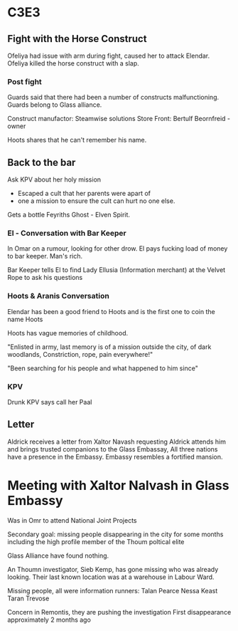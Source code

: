 # C3E3

## Fight with the Horse Construct

Ofeliya had issue with arm during fight, caused her to attack Elendar.
Ofeliya killed the horse construct with a slap.

### Post fight

Guards said that there had been a number of constructs malfunctioning.  Guards belong to Glass alliance. 

Construct manufactor: 
Steamwise solutions Store Front: Bertulf Beornfreid - owner

Hoots shares that he can't remember his name.

## Back to the bar

Ask KPV about her holy mission
- Escaped a cult that her parents were apart of
- one a mission to ensure the cult can hurt no one else. 

Gets a bottle Feyriths Ghost - Elven Spirit.


### El - Conversation with Bar Keeper
In Omar on a rumour, looking for other drow.  El pays fucking load of money to bar keeper.  Man's rich.

Bar Keeper tells El to find Lady Ellusia (Information merchant) at the Velvet Rope to ask his questions


### Hoots & Aranis Conversation
Elendar has been a good friend to Hoots and is the first one to coin the name Hoots

Hoots has vague memories of childhood.

"Enlisted in army, last memory is of a mission outside the city, of dark woodlands, 
Constriction,
rope, 
pain everywhere!"

"Been searching for his people and what happened to him since"


### KPV
Drunk KPV says call her Paal


## Letter
Aldrick receives a letter from Xaltor Navash requesting Aldrick attends him and brings trusted companions to the Glass Embassay, 
All three nations have a presence in the Embassy. Embassy resembles a fortified mansion. 


# Meeting with Xaltor Nalvash in Glass Embassy 
Was in Omr to attend National Joint Projects

Secondary goal: missing people disappearing in the city for some months including the high profile member of the Thoum poltical elite

Glass Alliance have found nothing.

An Thoumn investigator, Sieb Kemp, has gone missing who was already looking.   Their last known location was at a warehouse in Labour Ward.

Missing people, all were information runners:
Talan Pearce
Nessa Keast
Taran Trevose

Concern in Remontis, they are pushing the investigation
First disappearance approximately 2 months ago

